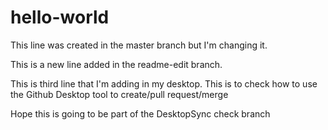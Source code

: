 # hello-world

This line was created in the master branch but I'm changing it. 

This is a new line added in the readme-edit branch.

This is third line that I'm adding in my desktop. This is to check how to use the Github Desktop tool to create/pull request/merge 

Hope this is going to be part of the DesktopSync check branch